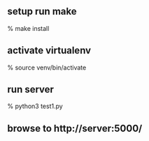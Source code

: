 ## setup run make
% make install

## activate virtualenv
% source venv/bin/activate

## run server
% python3 test1.py

## browse to http://server:5000/

